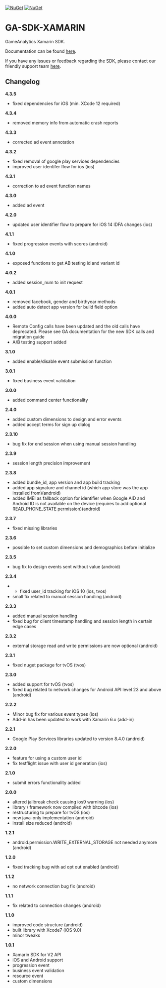 [![NuGet](https://img.shields.io/nuget/v/GameAnalytics.XAMARIN.SDK.svg)](https://www.nuget.org/packages/GameAnalytics.XAMARIN.SDK)
[![NuGet](https://img.shields.io/nuget/dt/GameAnalytics.XAMARIN.SDK.svg?label=nuget%20downloads)](https://www.nuget.org/packages/GameAnalytics.XAMARIN.SDK)

# GA-SDK-XAMARIN
GameAnalytics Xamarin SDK.

Documentation can be found [here](https://gameanalytics.com/docs/xamarin-sdk).

If you have any issues or feedback regarding the SDK, please contact our friendly support team [here](https://gameanalytics.com/contact).

Changelog
---------
<!--(CHANGELOG_TOP)-->
**4.3.5**
* fixed dependencies for iOS (min. XCode 12 required)

**4.3.4**
* removed memory info from automatic crash reports

**4.3.3**
* corrected ad event annotation

**4.3.2**
* fixed removal of google play services dependencies
* improved user identifer flow for ios (ios)

**4.3.1**
* correction to ad event function names

**4.3.0**
* added ad event

**4.2.0**
* updated user identifier flow to prepare for iOS 14 IDFA changes (ios)

**4.1.1**
* fixed progression events with scores (android)

**4.1.0**
* exposed functions to get AB testing id and variant id

**4.0.2**
* added session_num to init request

**4.0.1**
* removed facebook, gender and birthyear methods
* added auto detect app version for build field option

**4.0.0**
* Remote Config calls have been updated and the old calls have deprecated. Please see GA documentation for the new SDK calls and migration guide
* A/B testing support added

**3.1.0**
* added enable/disable event submission function

**3.0.1**
* fixed business event validation

**3.0.0**
* added command center functionality

**2.4.0**
* added custom dimensions to design and error events
* added accept terms for sign up dialog

**2.3.10**
* bug fix for end session when using manual session handling

**2.3.9**
* session length precision improvement

**2.3.8**
* added bundle_id, app version and app build tracking
* added app signature and channel id (which app store was the app installed from)(android)
* added IMEI as fallback option for identifier when Google AID and Android ID is not available on the device (requires to add optional READ_PHONE_STATE permission)(android)

**2.3.7**
* fixed missing libraries

**2.3.6**
* possible to set custom dimensions and demographics before initialize

**2.3.5**
* bug fix to design events sent without value (android)

**2.3.4**
* * fixed user_id tracking for iOS 10 (ios, tvos)
* small fix related to manual session handling (android)

**2.3.3**
* added manual session handling
* fixed bug for client timestamp handling and session length in certain edge cases

**2.3.2**
* external storage read and write permissions are now optional (android)

**2.3.1**
* fixed nuget package for tvOS (tvos)

**2.3.0**
* added support for tvOS (tvos)
* fixed bug related to network changes for Android API level 23 and above (android)

**2.2.2**
* Minor bug fix for various event types (ios)
* Add-in has been updated to work with Xamarin 6.x (add-in)

**2.2.1**
* Google Play Services libraries updated to version 8.4.0 (android)

**2.2.0**
* feature for using a custom user id
* fix testflight issue with user id generation (ios)

**2.1.0**
* submit errors functionality added

**2.0.0**
* altered jailbreak check causing ios9 warning (ios)
* library / framework now compiled with bitcode (ios)
* restructuring to prepare for tvOS (ios)
* new java-only implementation (android)
* install size reduced (android)

**1.2.1**
* android.permission.WRITE_EXTERNAL_STORAGE not needed anymore (android)

**1.2.0**
* fixed tracking bug with ad opt out enabled (android)

**1.1.2**
* no network connection bug fix (android)

**1.1.1**
* fix related to connection changes (android)

**1.1.0**
* improved code structure (android)
* built library with Xcode7 (iOS 9.0)
* minor tweaks

**1.0.1**
* Xamarin SDK for V2 API
* iOS and Android support
* progression event
* business event validation
* resource event
* custom dimensions
